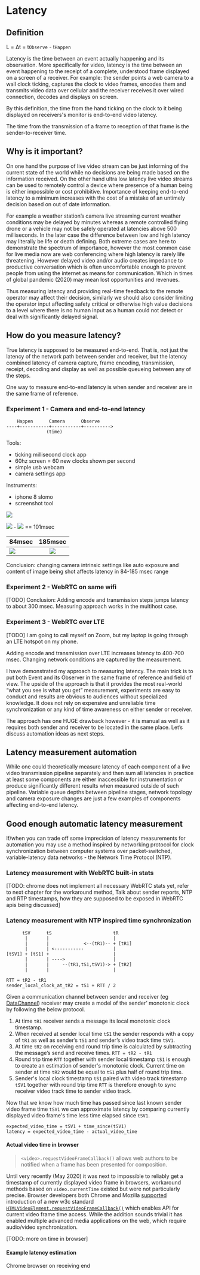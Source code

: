 # Latency

## Definition 

L = Δt = t`Observe` - t`Happen`

Latency is the time between an event actually happening and its observation. More specifically for video, latency is the time between an event happening to the receipt of a complete, understood frame displayed on a screen of a receiver.
For example: the sender points a web camera to a wall clock ticking, captures the clock to video frames, encodes them and transmits  video data over cellular and the receiver receives it over wired connection, decodes and displays on screen.

By this definition, the time from the hand ticking on the clock to it being displayed on receivers's monitor is end-to-end video latency.

The time from the transmission of a frame to reception of that frame is the sender-to-receiver time.

## Why is it important?
On one hand the purpose of live video stream can be just informing of the current state of the world while no decisions are being made based on the information received. On the other hand ultra low latency live video streams can be used to remotely control a device where presence of a human being is either impossible or cost prohibitive. 
Importance of keeping end-to-end latency to a minimum increases with the cost of a mistake of an untimely decision based on out of date information.

For example a weather station’s camera live streaming current weather conditions may be delayed by minutes whereas a remote controlled flying drone or a vehicle may not be safely operated at latencies above 500 milliseconds. In the later case the difference between low and  high latency may literally be life or death defining. 
Both extreme cases are here to demonstrate the spectrum of importance, however the most common case for live media now are web conferencing where high latency is rarely life threatening. However delayed video and/or audio creates impedance to productive conversation which is often uncomfortable enough to prevent people from using the internet as means for communication. Which in times of global pandemic (2020) may mean lost opportunities and revenues.

Thus measuring latency and providing real-time feedback to the remote operator may affect their decision, similarly we should also consider limiting the operator input affecting safety critical or otherwise high value decisions to a level where there is no human input as a human could not detect or deal with significantly delayed signal.

## How do you measure latency?

True latency is supposed to be measured end-to-end. That is, not just the latency of the network path between sender and receiver, but the latency combined latency of camera capture, frame encoding, transmission, receipt, decoding and display as well as  possible queueing between any of the steps. 

One way to measure end-to-end latency is when sender and receiver are in the same frame of reference.  

### Experiment 1 - Camera and end-to-end latency
```
    Happen      Camera      Observe
----+-----------+-----------+---------->
               (time)
```

Tools: 
- ticking millisecond clock app
- 60hz screen = 60 new clocks shown per second
- simple usb webcam
- camera settings app

Instruments:
- iphone 8 slomo
- screenshot tool

![](experiment1.png)

![](real_time.png) - ![](webcam_time.png) == 101msec


| 84msec        | 185msec       | 
| ------------- |:-------------:| 
|![](experiment1_84msec.png)|![](experiment1_185msec.png)|

Conclusion: changing camera intrinsic settings like auto exposure and content of image being shot affects latency in 84-185 msec range

### Experiment 2 - WebRTC on same wifi
[TODO]
Conclusion: Adding encode and transmission steps jumps latency to about 300 msec. Measuring approach works in the multihost case. 

### Experiment 3 - WebRTC over LTE
[TODO]
I am going to call myself on Zoom, but my laptop is going through an LTE hotspot on my phone.

Adding encode and transmission over LTE increases latency to 400-700 msec. Changing network conditions are captured by the measurement. 

I have demonstrated my approach to measuring latency. The main trick is to put both Event and its Observer in the same frame of reference and field of view. 
The upside of the approach is that it provides the most real-world “what you see is what you get” measurement, experiments are easy to conduct and results are obvious to audiences without specialized knowledge. It does not rely on expensive and unreliable time synchronization or any kind of time awareness on either sender or receiver. 

The approach has one HUGE drawback however - it is manual as well as it requires both sender and receiver to be located in the same place.
Let’s discuss automation ideas as next steps.

## Latency measurement automation
While one could theoretically measure latency of each component of a live video transmission pipeline separately and then sum all latencies in practice at least some components are either inaccessible for instrumentation or produce significantly different results when measured outside of such pipeline. Variable queue depths between pipeline stages, network topology and  camera exposure changes are just a few examples of components affecting end-to-end latency. 

## Good enough automatic latency measurement

If/when you can trade off some imprecision of latency measurements for automation you may use a method inspired by networking protocol for clock synchronization between computer systems over packet-switched, variable-latency data networks - the Network Time Protocol (NTP).

### Latency measurement with WebRTC built-in stats
[TODO: chrome does not implement all necessary WebRTC stats yet, refer to next chapter for the workaround method, Talk about sender reports, NTP and RTP timestamps, how they are supposed to be exposed in WebRTC apis being discussed]

### Latency measurement with NTP inspired time synchronization
```
      tSV      tS                       tR
       |       |                        |
       |       |             <--(tR1)-- + [tR1]
       |       | <-----------           |
[tSV1] + [tS1] +                        |
       |       | ---->                  |
       |       |     --(tR1,tS1,tSV1)-> + [tR2]
       |       |                        |

RTT = tR2 - tR1
sender_local_clock_at_tR2 = tS1 + RTT / 2
```

Given a communication channel between sender and receiver (eg [DataChannel](https://webrtc.org/getting-started/data-channels)) receiver may create a model of the sender’ monotonic clock by following the below protocol.
1. At time `tR1` receiver sends a message its local monotonic clock timestamp. 
2. When received at sender local time `tS1` the sender responds with a copy of `tR1` as well as sender’s `tS1` and
 sender’s video track time `tSV1`. 
3. At time `tR2` on receiving end round trip time is calculated by subtracting the message’s  send and receive times. `RTT = tR2 - tR1`
4. Round trip time `RTT` together with sender local timestamp `tS1` is enough to create an estimation of sender's monotonic clock. Current time on sender at time `tR2` would be equal to `tS1` plus half of round trip time.  
5. Sender's local clock timestamp `tS1` paired with video track timestamp `tSV1` together with round trip time `RTT` is therefore enough to sync receiver video track time to sender video track. 

Now that we know how much time has passed since last known sender video frame time `tSV1` we can approximate latency by comparing currently displayed video frame's time less time elapsed since `tSV1`.

```
expected_video_time = tSV1 + time_since(tSV1)
latency = expected_video_time - actual_video_time
```

#### Actual video time in browser

> `<video>.requestVideoFrameCallback()` allows web authors to be notified when a frame has been presented for composition.

Until very recently (May 2020) it was next to impossible to reliably get a timestamp of currently displayed video frame in browsers, workaround methods based on `video.currentTime` existed but were not particularly precise. Browser developers both Chrome and Mozilla [supported](https://github.com/mozilla/standards-positions/issues/250) introduction of a new w3c standard [`HTMLVideoElement.requestVideoFrameCallback()`](https://wicg.github.io/video-rvfc/) which enables API for current video frame time access. 
While the addition sounds trivial it has enabled multiple advanced media applications on the web, which require audio/video synchronization.

[TODO: more on time in browser]

#### Example latency estimation

Chrome browser on receiving end
